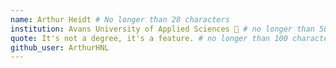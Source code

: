 ```yaml
---
name: Arthur Heidt # No longer than 28 characters
institution: Avans University of Applied Sciences 🚩 # no longer than 58 characters
quote: It's not a degree, it's a feature. # no longer than 100 characters, avoid using quotes(") to guarantee the format remains the same.
github_user: ArthurHNL
---
```

